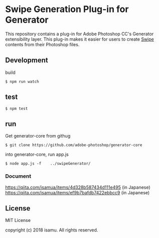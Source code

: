 # Swipe Generation Plug-in for Generator

This repository contains a plug-in for Adobe Photoshop CC's Generator extensibility layer.
This plug-in makes it easier for users to create [Swipe](https://github.com/swipe-org/swipe) contents from their Photoshop files.


## Development

build

```
$ npm run watch
```

## test

```
$ npm test
```

## run

Get generator-core from githug

```
$ git clone https://github.com/adobe-photoshop/generator-core
```

into generator-core, run app.js

```
$ node app.js -f    ../swipeGenerator/
```

### Document

https://qiita.com/isamua/items/4d328b587434d111e495 (in Japanese)
https://qiita.com/isamua/items/ef9b7bafdb7422ebbcc9 (in Japanese)

## License

MIT License

copyright (c) 2018 isamu. All rights reserved.

